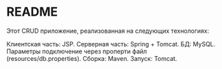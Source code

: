 # README #

Этот CRUD приложение, реализованная на следующих технологиях:

Клиентская часть: JSP.
Серверная часть: Spring + Tomcat.
БД: MySQL. Параметры подключение через проперти файл (resources/db.properties).
Сборка: Maven.
Запуск: Tomcat.
